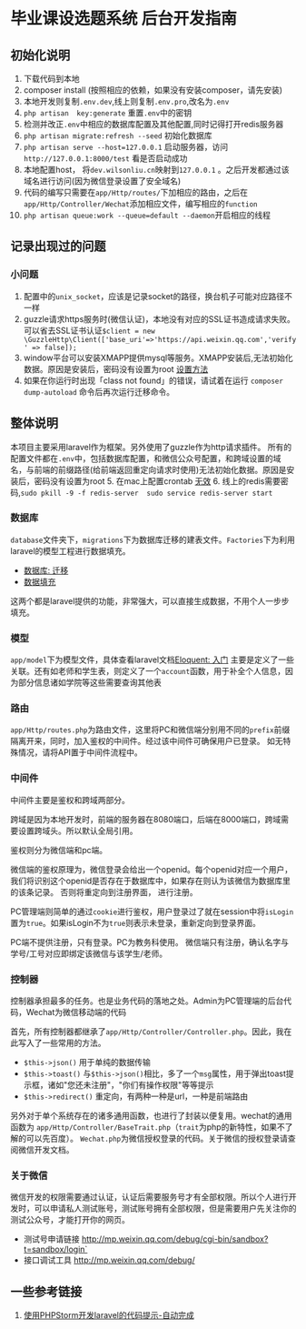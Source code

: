 # 毕业课设选题系统 后台开发指南
## 初始化说明
1. 下载代码到本地
2. composer install (按照相应的依赖，如果没有安装composer，请先安装)
3. 本地开发则复制`.env.dev`,线上则复制`.env.pro`,改名为`.env`
4. `php artisan  key:generate` 重置`.env`中的密钥
5. 检测并改正`.env`中相应的数据库配置及其他配置,同时记得打开redis服务器
6. `php artisan migrate:refresh --seed` 初始化数据库
7. `php artisan serve --host=127.0.0.1` 启动服务器，访问 `http://127.0.0.1:8000/test` 看是否启动成功
8. 本地配置host， 将`dev.wilsonliu.cn`映射到`127.0.0.1` 。之后开发都通过该域名进行访问(因为微信登录设置了安全域名)
9. 代码的编写只需要在`app/Http/routes/`下加相应的路由，之后在`app/Http/Controller/Wechat`添加相应文件，编写相应的`function`
10. `php artisan queue:work --queue=default --daemon`开启相应的线程
## 记录出现过的问题
###  小问题
1. 配置中的`unix_socket`，应该是记录socket的路径，换台机子可能对应路径不一样
2. guzzle请求https服务时(微信认证)，本地没有对应的SSL证书造成请求失败。可以省去SSL证书认证`$client = new \GuzzleHttp\Client(['base_uri'=>'https://api.weixin.qq.com','verify' => false]);`
3. window平台可以安装XMAPP提供mysql等服务。XMAPP安装后,无法初始化数据。原因是安装后，密码没有设置为root [设置方法](http://www.cnblogs.com/xlw1219/p/3197771.html)
4. 如果在你运行时出现「class not found」的错误，请试着在运行 `composer dump-autoload` 命令后再次运行迁移命令。
## 整体说明
本项目主要采用laravel作为框架。另外使用了guzzle作为http请求插件。
所有的配置文件都在`.env`中，包括数据库配置，和微信公众号配置，和跨域设置的域名，与前端的前缀路径(给前端返回重定向请求时使用)无法初始化数据。原因是安装后，密码没有设置为root
5. 在mac上配置crontab [无效](http://superuser.com/questions/201172/mac-crontab-is-never-created)
6. 线上的redis需要密码,`sudo pkill -9 -f redis-server  sudo service redis-server start`
### 数据库
`database`文件夹下，`migrations`下为数据库迁移的建表文件。`Factories`下为利用laravel的模型工程进行数据填充。
- [数据库: 迁移](https://laravel-china.org/docs/5.1/migrations)
- [数据填充](https://laravel-china.org/docs/5.1/seeding)

这两个都是laravel提供的功能，非常强大，可以直接生成数据，不用个人一步步填充。

### 模型 
`app/model`下为模型文件，具体查看laravel文档[Eloquent: 入门](https://laravel-china.org/docs/5.1/eloquent)
主要是定义了一些关联。还有如老师和学生表，则定义了一个`account`函数，用于补全个人信息，因为部分信息诸如学院等这些需要查询其他表

### 路由 
`app/Http/routes.php`为路由文件，这里将PC和微信端分别用不同的`prefix`前缀隔离开来，同时，加入鉴权的中间件。经过该中间件可确保用户已登录。
如无特殊情况，请将API置于中间件流程中。

### 中间件 
中间件主要是鉴权和跨域两部分。

跨域是因为本地开发时，前端的服务器在8080端口，后端在8000端口，跨域需要设置跨域头。所以默认全局引用。

鉴权则分为微信端和pc端。

微信端的鉴权原理为，微信登录会给出一个openid。每个openid对应一个用户，我们将识别这个openid是否存在于数据库中，如果存在则认为该微信为数据库里的该条记录。
否则将重定向到注册界面， 进行注册。

PC管理端则简单的通过`cookie`进行鉴权，用户登录过了就在session中将`isLogin`置为`true`。如果isLogin不为`true`则表示未登录，重新定向到登录界面。

PC端不提供注册，只有登录。PC为教务科使用。
微信端只有注册，确认名字与学号/工号对应即绑定该微信与该学生/老师。

### 控制器
控制器承担最多的任务。也是业务代码的落地之处。Admin为PC管理端的后台代码，Wechat为微信移动端的代码

首先，所有控制器都继承了`app/Http/Controller/Controller.php`。因此，我在此写入了一些常用的方法。
- `$this->json()` 用于单纯的数据传输
- `$this->toast()` 与`$this->json()`相比，多了一个`msg`属性，用于弹出toast提示框，诸如"您还未注册"，"你们有操作权限"等等提示
- `$this->redirect()` 重定向，有两种一种是url，一种是前端路由

另外对于单个系统存在的诸多通用函数，也进行了封装以便复用。wechat的通用函数为 `app/Http/Controller/BaseTrait.php`（`trait`为php的新特性，如果不了解的可以先百度）。
`Wechat.php`为微信授权登录的代码。关于微信的授权登录请查阅微信开发文档。

### 关于微信 
微信开发的权限需要通过认证，认证后需要服务号才有全部权限。所以个人进行开发时，可以申请私人测试账号，测试账号拥有全部权限，但是需要用户先关注你的测试公众号，才能打开你的网页。
- 测试号申请链接 http://mp.weixin.qq.com/debug/cgi-bin/sandbox?t=sandbox/login`
- 接口调试工具 http://mp.weixin.qq.com/debug/ 


## 一些参考链接
1. [使用PHPStorm开发laravel的代码提示-自动完成](http://www.adki.me/phpstorm-develop-laravel-code-tips-auto-complete.html)


